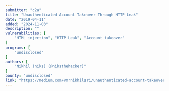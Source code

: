 ```yaml
---
submitter: "c2a"
title: "Unauthenticated Account Takeover Through HTTP Leak"
date: "2019-04-11"
added: "2024-11-03"
description: ""
vulnerabilities: [
    "HTML injection", "HTTP Leak", "Account takeover"
]
programs: [
    "undisclosed"
]
authors: [
    "Nikhil (niks) (@niksthehacker)"
]
bounty: "undisclosed"
link: "https://medium.com/@mrnikhilsri/unauthenticated-account-takeover-through-http-leak-33386bb0ba0b"
---
```




